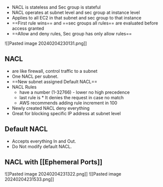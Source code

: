 - NACL is stateless and Sec group is stateful
- NACL operates at subnet level and sec group at instance level 
- Applies to all EC2 in that subnet and sec group to that instance 
- ==First rule wins== and ==sec groups all rules== are evaluated before access granted 
- ==Allow and deny rules, Sec group has only allow rules==

![[Pasted image 20240204230131.png]]

## NACL 
- are like firewall, control traffic to a subnet 
- One NACL per subnet.
- ==New subnet assigned Default NACL==
- NACL Rules 
	- have a number (1-32766) - lower no high precedence 
	- last rule is * It denies the request in case no match 
	- AWS recommends adding rule increment in 100
- Newly created NACL deny everything
- Great for blocking specific IP address at subnet level 

## Default NACL
- Accepts everything In and Out. 
- Do Not modify default NACL.

## NACL with [[Ephemeral Ports]] 
![[Pasted image 20240204231322.png]]
![[Pasted image 20240204231533.png]]